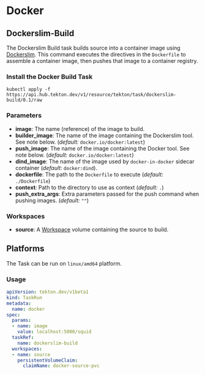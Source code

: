 # Docker

## Dockerslim-Build

The Dockerslim Build task builds source into a container image using [Dockerslim](https://github.com/docker-slim/docker-slim/). This command executes the directives in the `Dockerfile` to assemble a container image, then pushes that image to a container registry.

### Install the Docker Build Task

```
kubectl apply -f https://api.hub.tekton.dev/v1/resource/tekton/task/dockerslim-build/0.1/raw
```

### Parameters

* **image**: The name (reference) of the image to build.
* **builder_image**: The name of the image containing the Dockerslim tool. See
  note below.  (_default:_ `docker.io/docker:latest`)
* **push_image**: The name of the image containing the Docker tool. See
  note below.  (_default:_ `docker.io/docker:latest`)
* **dind_image**: The name of the image used by `docker-in-docker` sidecar container (_default:_ `docker:dind`). 
* **dockerfile**: The path to the `Dockerfile` to execute (_default:_
  `./Dockerfile`)
* **context**: Path to the directory to use as context (_default:_
  `.`)
* **push_extra_args**: Extra parameters passed for the push command when
  pushing images. (_default:_ `""`)

### Workspaces

* **source**: A [Workspace](https://github.com/tektoncd/pipeline/blob/main/docs/workspaces.md) volume containing the source to build.

## Platforms

The Task can be run on `linux/amd64` platform.

### Usage

```yaml
apiVersion: tekton.dev/v1beta1
kind: TaskRun
metadata:
  name: docker
spec:
  params:
  - name: image
    value: localhost:5000/squid
  taskRef:
    name: dockerslim-build
  workspaces:
  - name: source
    persistentVolumeClaim:
      claimName: docker-source-pvc
```
